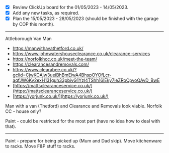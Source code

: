 - [x] Review ClickUp board for the 01/05/2023 - 14/05/2023.
- [x] Add any new tasks, as required.
- [x] Plan the 15/05/2023 - 28/05/2023 (should be finished with the garage by COP this month).

---

Attleborough Van Man
- https://manwithavathetford.co.uk/
- https://www.johnwatershouseclearance.co.uk/clearance-services
- https://norfolkhcc.co.uk/meet-the-team/
- https://clearancesandremovals.com/
- https://www.clearabee.co.uk/?gclid=CjwKCAjw3ueiBhBmEiwA4BhspOYOfLcr-aqfJW6Kv2exH131guh33pbivG1Yzl4TShh16IEky7leZRoCpvoQAvD_BwE
- [https://mattsclearanceservice.co.uk/](https://mattsclearanceservice.co.uk/)
- [https://yorjunk.co.uk/](https://yorjunk.co.uk/)

Man with a van (Thetford) and Clearance and Removals look viable. Norfolk CC - house only?

Paint - could be restricted for the most part (have no idea how to deal with that).

---

Paint - prepare for being picked up (Mum and Dad skip).
Move kitchenware to racks.
Move F&P stuff to racks.


